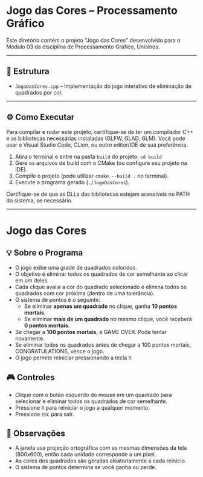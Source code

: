 # Jogo das Cores – Processamento Gráfico

Este diretório contém o projeto "Jogo das Cores" desenvolvido para o Módulo 03 da disciplina de Processamento Gráfico, Unisinos.

______________________________________________

## 📁 Estrutura

- `JogoDasCores.cpp` – Implementação do jogo interativo de eliminação de quadrados por cor. 

______________________________________________

## ⚙️ Como Executar

Para compilar e rodar este projeto, certifique-se de ter um compilador C++ e as bibliotecas necessárias instaladas (GLFW, GLAD, GLM). Você pode usar o Visual Studio Code, CLion, ou outro editor/IDE de sua preferência.

1. Abra o terminal e entre na pasta `build` do projeto: `cd build`
2. Gere os arquivos de build com o CMake (ou configure seu projeto na IDE).
3. Compile o projeto (pode utilizar `cmake --build .` no terminal).
4. Execute o programa gerado (`./JogoDasCores`).

Certifique-se de que as DLLs das bibliotecas estejam acessíveis no PATH do sistema, se necessário.

______________________________________________

# Jogo das Cores

## 💡 Sobre o Programa

- O jogo exibe uma grade de quadrados coloridos.
- O objetivo é eliminar todos os quadrados de cor semelhante ao clicar em um deles.
- Cada clique avalia a cor do quadrado selecionado e elimina todos os quadrados com cor próxima (dentro de uma tolerância).
- O sistema de pontos é o seguinte:
  - Se eliminar **apenas um quadrado** no clique, ganha **10 pontos mortais**.
  - Se eliminar **mais de um quadrado** no mesmo clique, você receberá **0 pontos mortais**.
- Se chegar a **100 pontos mortais**, é GAME OVER. Pode tentar novamente.
- Se eliminar todos os quadrados antes de chegar a 100 pontos mortais, CONGRATULATIONS, vence o jogo.
- O jogo permite reiniciar pressionando a tecla `R`.

## 🎮 Controles

- Clique com o botão esquerdo do mouse em um quadrado para selecionar e eliminar todos os quadrados de cor semelhante.
- Pressione `R` para reiniciar o jogo a qualquer momento.
- Pressione `ESC` para sair.

## 📌 Observações

- A janela usa projeção ortográfica com as mesmas dimensões da tela (800x600), então cada unidade corresponde a um pixel.
- As cores dos quadrados são geradas aleatoriamente a cada reinício.
- O sistema de pontos determina se você ganha ou perde.
